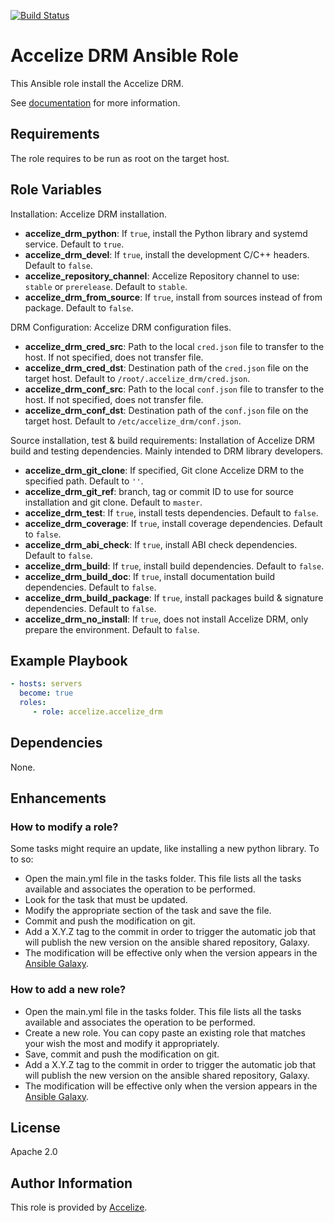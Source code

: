 [![Build Status](https://travis-ci.org/Accelize/ansible-role-accelize-drm.svg?branch=master)](https://travis-ci.org/Accelize/ansible-role-ansible-drm)

Accelize DRM Ansible Role
=========================

This Ansible role install the Accelize DRM.

See [documentation](https://tech.accelize.com/documentation/stable/) for more information.

Requirements
------------

The role requires to be run as root on the target host.

Role Variables
--------------

Installation:
Accelize DRM installation.
* **accelize_drm_python**: If `true`, install the Python library and systemd service. Default to `true`.
* **accelize_drm_devel**: If `true`, install the development C/C++ headers. Default to `false`.
* **accelize_repository_channel**: Accelize Repository channel to use: `stable` or `prerelease`. Default to `stable`.
* **accelize_drm_from_source**: If `true`, install from sources instead of from package. Default to `false`.

DRM Configuration:
Accelize DRM configuration files.
* **accelize_drm_cred_src**: Path to the local `cred.json` file to transfer to the host. If not specified, does not transfer file.
* **accelize_drm_cred_dst**: Destination path of the `cred.json` file on the target host. Default to `/root/.accelize_drm/cred.json`.
* **accelize_drm_conf_src**: Path to the local `conf.json` file to transfer to the host. If not specified, does not transfer file.
* **accelize_drm_conf_dst**: Destination path of the `conf.json` file on the target host. Default to `/etc/accelize_drm/conf.json`.

Source installation, test & build requirements:
Installation of Accelize DRM build and testing dependencies. Mainly intended to DRM library developers.
* **accelize_drm_git_clone**: If specified, Git clone Accelize DRM to the specified path. Default to `''`.
* **accelize_drm_git_ref**: branch, tag or commit ID to use for source installation and git clone. Default to `master`.
* **accelize_drm_test**: If `true`, install tests dependencies. Default to `false`.
* **accelize_drm_coverage**: If `true`, install coverage dependencies. Default to `false`.
* **accelize_drm_abi_check**: If `true`, install ABI check dependencies. Default to `false`.
* **accelize_drm_build**: If `true`, install build dependencies. Default to `false`.
* **accelize_drm_build_doc**: If `true`, install documentation build dependencies. Default to `false`.
* **accelize_drm_build_package**: If `true`, install packages build & signature dependencies. Default to `false`.
* **accelize_drm_no_install**: If `true`, does not install Accelize DRM, only prepare the environment. Default to `false`.

Example Playbook
----------------

```yaml
- hosts: servers
  become: true
  roles:
     - role: accelize.accelize_drm
```

Dependencies
------------

None.

Enhancements
------------

### How to modify a role?

Some tasks might require an update, like installing a new python library.
To to so:
* Open the main.yml file in the tasks folder. This file lists all the tasks available and associates the operation to be performed.
* Look for the task that must be updated.
* Modify the appropriate section of the task and save the file.
* Commit and push the modification on git.
* Add a X.Y.Z tag to the commit in order to trigger the automatic job that will publish the new version on the ansible shared repository, Galaxy.
* The modification will be effective only when the version appears in the [Ansible Galaxy](https://galaxy.ansible.com/accelize/accelize_drm).

### How to add a new role?

* Open the main.yml file in the tasks folder. This file lists all the tasks available and associates the operation to be performed.
* Create a new role. You can copy paste an existing role that matches your wish the most and modify it appropriately.
* Save, commit and push the modification on git.
* Add a X.Y.Z tag to the commit in order to trigger the automatic job that will publish the new version on the ansible shared repository, Galaxy.
* The modification will be effective only when the version appears in the [Ansible Galaxy](https://galaxy.ansible.com/accelize/accelize_drm).

License
-------

Apache 2.0

Author Information
------------------

This role is provided by [Accelize](https://www.accelize.com).
